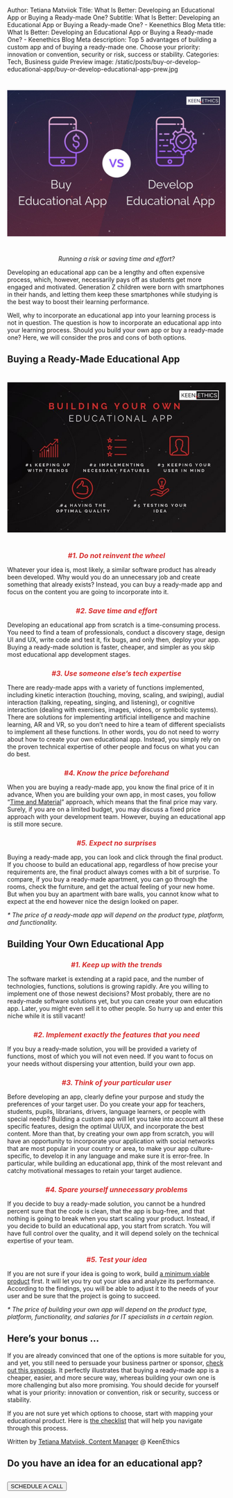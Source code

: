 Author: Tetiana Matviiok
Title: What Is Better: Developing an Educational App or Buying a Ready-made One?
Subtitle: What Is Better: Developing an Educational App or Buying a Ready-made One? - Keenethics Blog
Meta title: What Is Better: Developing an Educational App or Buying a Ready-made One? - Keenethics Blog
Meta description: Top 5 advantages of building a custom app and of buying a ready-made one. Choose your priority: innovation or convention, security or risk, success or stability.
Categories: Tech, Business guide
Preview image: /static/posts/buy-or-develop-educational-app/buy-or-develop-educational-app-prew.jpg

<div class="text-center" style="margin: 40px 0">
  <img src="/static/posts/buy-or-develop-educational-app/buy-or-develop-educational-app.jpg" alt="buy or develop educational app">
</div>

<div>
  <p style="font-style: italic; text-align: center;">Running a risk or saving time and effort?</p>
</div>

Developing an educational app can be a lengthy and often expensive process, which, however, necessarily pays off as students get more engaged and motivated. Generation Z children were born with smartphones in their hands, and letting them keep these smartphones while studying is the best way to boost their learning performance.

Well, why to incorporate an educational app into your learning process is not in question. The question is how to incorporate an educational app into your learning process. Should you build your own app or buy a ready-made one? Here, we will consider the pros and cons of both options.

## Buying a Ready-Made Educational App

<div class="text-center" style="margin: 40px 0">
  <img src="/static/posts/buy-or-develop-educational-app/buying-a-ready-made-educational-app.jpg" alt="buying a ready made educational app">
</div>

<div>
  <h3 style="margin: 25px 0 10px 0; font-size: 16px; color: #d62c2c; font-style: italic;text-align: center;">#1. Do not reinvent the wheel</h3>
  <p>Whatever your idea is, most likely, a similar software product has already been developed. Why would you do an unnecessary job and create something that already exists? Instead, you can buy a ready-made app and focus on the content you are going to incorporate into it.</p>
</div>

<div>
  <h3 style="margin: 25px 0 10px 0; font-size: 16px; color: #d62c2c; font-style: italic;text-align: center;">#2. Save time and effort</h3>
  <p>Developing an educational app from scratch is a time-consuming process. You need to find a team of professionals, conduct a discovery stage, design UI and UX, write code and test it, fix bugs, and only then, deploy your app. Buying a ready-made solution is faster, cheaper, and simpler as you skip most educational app development stages.</p>
</div>

<div>
  <h3 style="margin: 25px 0 10px 0; font-size: 16px; color: #d62c2c; font-style: italic;text-align: center;">#3. Use someone else’s tech expertise</h3>
  <p>There are ready-made apps with a variety of functions implemented, including kinetic interaction (touching, moving, scaling, and swiping), audial interaction (talking, repeating, singing, and listening), or cognitive interaction (dealing with exercises, images, videos, or symbolic systems). There are solutions for implementing artificial intelligence and machine learning, AR and VR, so you don’t need to hire a team of different specialists to implement all these functions. In other words, you do not need to worry about how to create your own educational app. Instead, you simply rely on the proven technical expertise of other people and focus on what you can do best.</p>
</div>

<div>
  <h3 style="margin: 25px 0 10px 0; font-size: 16px; color: #d62c2c; font-style: italic;text-align: center;">#4. Know the price beforehand</h3>
  <p>When you are buying a ready-made app, you know the final price of it in advance, When you are building your own app, in most cases, you follow “<a href="/blog/1554420300000-estimates" target="_blank" rel="noopener noreferrer">Time and Material</a>” approach, which means that the final price may vary. Surely, if you are on a limited budget, you may discuss a fixed price approach with your development team. However, buying an educational app is still more secure.</p>
</div>

<div>
  <h3 style="margin: 25px 0 10px 0; font-size: 16px; color: #d62c2c; font-style: italic;text-align: center;">#5. Expect no surprises</h3>
  <p>Buying a ready-made app, you can look and click through the final product. If you choose to build an educational app, regardless of how precise your requirements are, the final product always comes with a bit of surprise. To compare, if you buy a ready-made apartment, you can go through the rooms, check the furniture, and get the actual feeling of your new home. But when you buy an apartment with bare walls, you cannot know what to expect at the end however nice the design looked on paper.</p>
</div>

_* The price of a ready-made app will depend on the product type, platform, and functionality._

## Building Your Own Educational App

<div>
  <h3 style="margin: 25px 0 10px 0; font-size: 16px; color: #d62c2c; font-style: italic;text-align: center;">#1. Keep up with the trends</h3>
  <p>The software market is extending at a rapid pace, and the number of technologies, functions, solutions is growing rapidly. Are you willing to implement one of those newest decisions? Most probably, there are no ready-made software solutions yet, but you can create your own education app. Later, you might even sell it to other people. So hurry up and enter this niche while it is still vacant!</p>
</div>

<div>
  <h3 style="margin: 25px 0 10px 0; font-size: 16px; color: #d62c2c; font-style: italic;text-align: center;">#2. Implement exactly the features that you need</h3>
  <p>If you buy a ready-made solution, you will be provided a variety of functions, most of which you will not even need. If you want to focus on your needs without dispersing your attention, build your own app.</p>
</div>

<div>
  <h3 style="margin: 25px 0 10px 0; font-size: 16px; color: #d62c2c; font-style: italic;text-align: center;">#3. Think of your particular user</h3>
  <p>Before developing an app, clearly define your purpose and study the preferences of your target user. Do you create your app for teachers, students, pupils, librarians, drivers, language learners, or people with special needs? Building a custom app will let you take into account all these specific features, design the optimal UI/UX, and incorporate the best content.  More than that, by creating your own app from scratch, you will have an opportunity to incorporate your application with social networks that are most popular in your country or area, to make your app culture-specific, to develop it in any language and make sure it is error-free. In particular, while building an educational app, think of the most relevant and catchy motivational messages to retain your target audience.</p>
</div>

<div>
  <h3 style="margin: 25px 0 10px 0; font-size: 16px; color: #d62c2c; font-style: italic;text-align: center;">#4. Spare yourself unnecessary problems</h3>
  <p>If you decide to buy a ready-made solution, you cannot be a hundred percent sure that the code is clean, that the app is bug-free, and that nothing is going to break when you start scaling your product. Instead, if you decide to build an educational app, you start from scratch. You will have full control over the quality, and it will depend solely on the technical expertise of your team.</p>
</div>

<div>
  <h3 style="margin: 25px 0 10px 0; font-size: 16px; color: #d62c2c; font-style: italic;text-align: center;">#5. Test your idea</h3>
  <p>If you are not sure if your idea is going to work, build <a href="/approach-minimum-viable-product" target="_blank" rel="noopener noreferrer">a minimum viable product</a> first. It will let you try out your idea and analyze its performance. According to the findings, you will be able to adjust it to the needs of your user and be sure that the project is going to succeed.</p>
</div>

_* The price of building your own app will depend on the product type, platform, functionality, and salaries for IT specialists in a certain region._

## Here’s your bonus ...

<p>If you are already convinced that one of the options is more suitable for you, and yet, you still need to persuade your business partner or sponsor, <a href="/static/posts/buy-or-develop-educational-app/synopsis.pdf" target="_blank" rel="noopener noreferrer nofollow">check out this synopsis</a>. It perfectly illustrates that buying a ready-made app is a cheaper, easier, and more secure way, whereas building your own one is more challenging but also more promising. You should decide for yourself what is your priority: innovation or convention, risk or security, success or stability.</p>

<p>If you are not sure yet which options to choose, start with mapping your educational product. Here is <a href="/static/posts/buy-or-develop-educational-app/product-dimensions.pdf" target="_blank" rel="noopener noreferrer nofollow">the checklist</a> that will help you navigate through this process.</p>

<p>Written by <a href="//www.linkedin.com/in/tetiana-matviiok-222b9b16a/" target="_blank" rel="noopener noreferrer nofollow">Tetiana Matviiok, Content Manager</a> @ KeenEthics</p>

## Do you have an idea for an educational app?

<div class="call-to-cation-btn-wrap" style="margin-top: 30px">
  <!-- <a href="/contacts" target="_blank" rel="noopener noreferrer">
    <button class="call-to-cation-btn" type="button">LEARN HOW TO STARTeducation services</button>
  </a> -->
  <a href="//calendly.com/keenethics" target="_blank" rel="noopener noreferrer">
    <button class="call-to-cation-btn" type="button">SCHEDULE A CALL</button>
  </a>
</div>